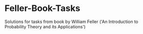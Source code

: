 # Feller-Book-Tasks
Solutions for tasks from book by William Feller ('An Introduction to Probability Theory and its Applications')
